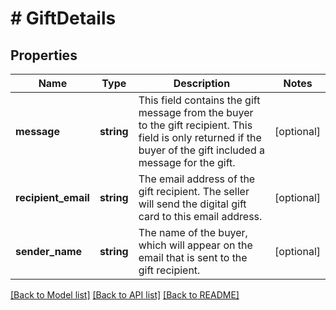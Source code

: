 # # GiftDetails

## Properties

Name | Type | Description | Notes
------------ | ------------- | ------------- | -------------
**message** | **string** | This field contains the gift message from the buyer to the gift recipient. This field is only returned if the buyer of the gift included a message for the gift. | [optional]
**recipient_email** | **string** | The email address of the gift recipient. The seller will send the digital gift card to this email address. | [optional]
**sender_name** | **string** | The name of the buyer, which will appear on the email that is sent to the gift recipient. | [optional]

[[Back to Model list]](../../README.md#models) [[Back to API list]](../../README.md#endpoints) [[Back to README]](../../README.md)

